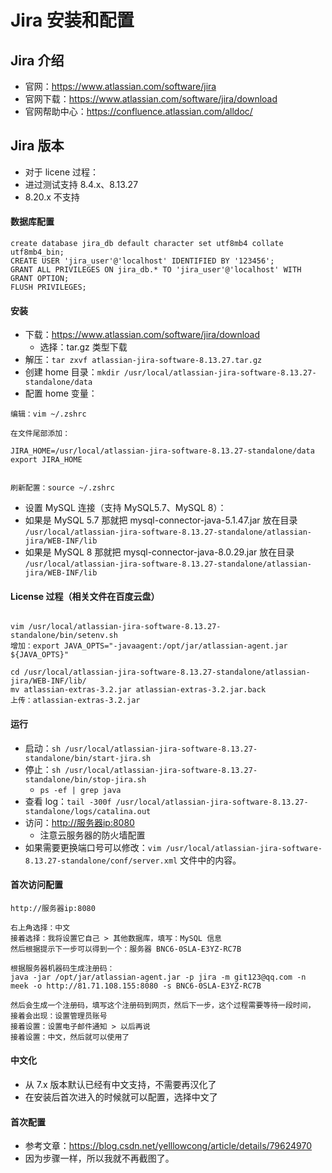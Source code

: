 # Jira 安装和配置


## Jira 介绍

- 官网：<https://www.atlassian.com/software/jira>
- 官网下载：<https://www.atlassian.com/software/jira/download>
- 官网帮助中心：<https://confluence.atlassian.com/alldoc/>

## Jira 版本

- 对于 licene 过程：
- 进过测试支持 8.4.x、8.13.27
- 8.20.x 不支持


#### 数据库配置


```
create database jira_db default character set utf8mb4 collate utf8mb4_bin;
CREATE USER 'jira_user'@'localhost' IDENTIFIED BY '123456';
GRANT ALL PRIVILEGES ON jira_db.* TO 'jira_user'@'localhost' WITH GRANT OPTION;
FLUSH PRIVILEGES;

```


#### 安装

- 下载：<https://www.atlassian.com/software/jira/download>
    - 选择：tar.gz 类型下载
- 解压：`tar zxvf atlassian-jira-software-8.13.27.tar.gz`
- 创建 home 目录：`mkdir /usr/local/atlassian-jira-software-8.13.27-standalone/data`
- 配置 home 变量：

```
编辑：vim ~/.zshrc

在文件尾部添加：

JIRA_HOME=/usr/local/atlassian-jira-software-8.13.27-standalone/data
export JIRA_HOME


刷新配置：source ~/.zshrc
```

- 设置 MySQL 连接（支持 MySQL5.7、MySQL 8）：
- 如果是 MySQL 5.7 那就把 mysql-connector-java-5.1.47.jar 放在目录 `/usr/local/atlassian-jira-software-8.13.27-standalone/atlassian-jira/WEB-INF/lib`
- 如果是 MySQL 8 那就把 mysql-connector-java-8.0.29.jar 放在目录 `/usr/local/atlassian-jira-software-8.13.27-standalone/atlassian-jira/WEB-INF/lib`


#### License 过程（相关文件在百度云盘）

```

vim /usr/local/atlassian-jira-software-8.13.27-standalone/bin/setenv.sh
增加：export JAVA_OPTS="-javaagent:/opt/jar/atlassian-agent.jar ${JAVA_OPTS}"

cd /usr/local/atlassian-jira-software-8.13.27-standalone/atlassian-jira/WEB-INF/lib/
mv atlassian-extras-3.2.jar atlassian-extras-3.2.jar.back
上传：atlassian-extras-3.2.jar 
```


#### 运行

- 启动：`sh /usr/local/atlassian-jira-software-8.13.27-standalone/bin/start-jira.sh`
- 停止：`sh /usr/local/atlassian-jira-software-8.13.27-standalone/bin/stop-jira.sh`
    - `ps -ef | grep java`
- 查看 log：`tail -300f /usr/local/atlassian-jira-software-8.13.27-standalone/logs/catalina.out`
- 访问：<http://服务器ip:8080>
    - 注意云服务器的防火墙配置
- 如果需要更换端口号可以修改：`vim /usr/local/atlassian-jira-software-8.13.27-standalone/conf/server.xml` 文件中的内容。

#### 首次访问配置

```
http://服务器ip:8080

右上角选择：中文
接着选择：我将设置它自己 > 其他数据库，填写：MySQL 信息
然后根据提示下一步可以得到一个：服务器 BNC6-0SLA-E3YZ-RC7B

根据服务器机器码生成注册码：
java -jar /opt/jar/atlassian-agent.jar -p jira -m git123@qq.com -n meek -o http://81.71.108.155:8080 -s BNC6-0SLA-E3YZ-RC7B

然后会生成一个注册码，填写这个注册码到网页，然后下一步，这个过程需要等待一段时间，
接着会出现：设置管理员账号
接着设置：设置电子邮件通知 > 以后再说
接着设置：中文，然后就可以使用了
```




#### 中文化

- 从 7.x 版本默认已经有中文支持，不需要再汉化了
- 在安装后首次进入的时候就可以配置，选择中文了
        

#### 首次配置

- 参考文章：<https://blog.csdn.net/yelllowcong/article/details/79624970>
- 因为步骤一样，所以我就不再截图了。

    
